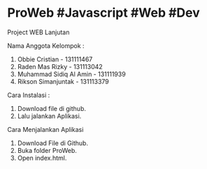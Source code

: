 # ProWeb #Javascript #Web #Dev
Project WEB Lanjutan

Nama Anggota Kelompok :
1. Obbie Cristian         - 131111467
2. Raden Mas Rizky        - 131113042
3. Muhammad Sidiq Al Amin - 131111939
4. Rikson Simanjuntak     - 131113379

Cara Instalasi :
1. Download file di github.
2. Lalu jalankan Aplikasi.

Cara Menjalankan Aplikasi
1. Download File di Github.
2. Buka folder ProWeb.
3. Open index.html.

